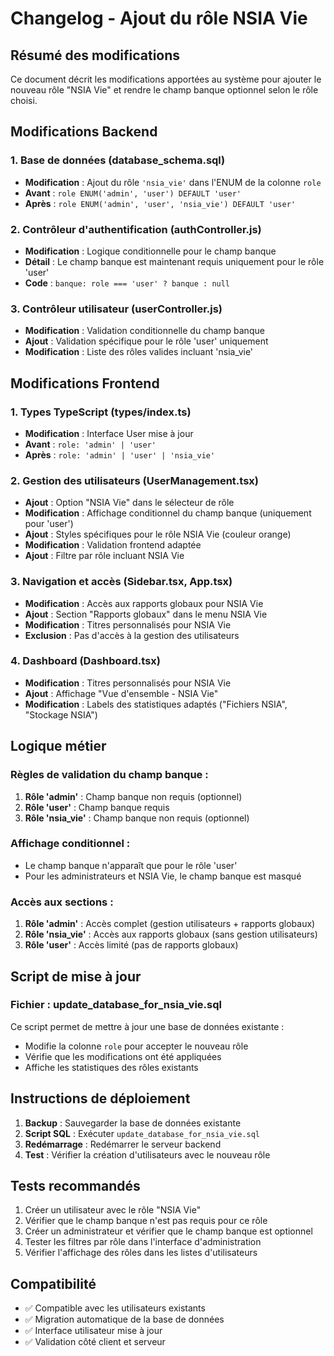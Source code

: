# Changelog - Ajout du rôle NSIA Vie

## Résumé des modifications

Ce document décrit les modifications apportées au système pour ajouter le nouveau rôle "NSIA Vie" et rendre le champ banque optionnel selon le rôle choisi.

## Modifications Backend

### 1. Base de données (database_schema.sql)
- **Modification** : Ajout du rôle `'nsia_vie'` dans l'ENUM de la colonne `role`
- **Avant** : `role ENUM('admin', 'user') DEFAULT 'user'`
- **Après** : `role ENUM('admin', 'user', 'nsia_vie') DEFAULT 'user'`

### 2. Contrôleur d'authentification (authController.js)
- **Modification** : Logique conditionnelle pour le champ banque
- **Détail** : Le champ banque est maintenant requis uniquement pour le rôle 'user'
- **Code** : `banque: role === 'user' ? banque : null`

### 3. Contrôleur utilisateur (userController.js)
- **Modification** : Validation conditionnelle du champ banque
- **Ajout** : Validation spécifique pour le rôle 'user' uniquement
- **Modification** : Liste des rôles valides incluant 'nsia_vie'

## Modifications Frontend

### 1. Types TypeScript (types/index.ts)
- **Modification** : Interface User mise à jour
- **Avant** : `role: 'admin' | 'user'`
- **Après** : `role: 'admin' | 'user' | 'nsia_vie'`

### 2. Gestion des utilisateurs (UserManagement.tsx)
- **Ajout** : Option "NSIA Vie" dans le sélecteur de rôle
- **Modification** : Affichage conditionnel du champ banque (uniquement pour 'user')
- **Ajout** : Styles spécifiques pour le rôle NSIA Vie (couleur orange)
- **Modification** : Validation frontend adaptée
- **Ajout** : Filtre par rôle incluant NSIA Vie

### 3. Navigation et accès (Sidebar.tsx, App.tsx)
- **Modification** : Accès aux rapports globaux pour NSIA Vie
- **Ajout** : Section "Rapports globaux" dans le menu NSIA Vie
- **Modification** : Titres personnalisés pour NSIA Vie
- **Exclusion** : Pas d'accès à la gestion des utilisateurs

### 4. Dashboard (Dashboard.tsx)
- **Modification** : Titres personnalisés pour NSIA Vie
- **Ajout** : Affichage "Vue d'ensemble - NSIA Vie"
- **Modification** : Labels des statistiques adaptés ("Fichiers NSIA", "Stockage NSIA")

## Logique métier

### Règles de validation du champ banque :
1. **Rôle 'admin'** : Champ banque non requis (optionnel)
2. **Rôle 'user'** : Champ banque requis
3. **Rôle 'nsia_vie'** : Champ banque non requis (optionnel)

### Affichage conditionnel :
- Le champ banque n'apparaît que pour le rôle 'user'
- Pour les administrateurs et NSIA Vie, le champ banque est masqué

### Accès aux sections :
1. **Rôle 'admin'** : Accès complet (gestion utilisateurs + rapports globaux)
2. **Rôle 'nsia_vie'** : Accès aux rapports globaux (sans gestion utilisateurs)
3. **Rôle 'user'** : Accès limité (pas de rapports globaux)

## Script de mise à jour

### Fichier : update_database_for_nsia_vie.sql
Ce script permet de mettre à jour une base de données existante :
- Modifie la colonne `role` pour accepter le nouveau rôle
- Vérifie que les modifications ont été appliquées
- Affiche les statistiques des rôles existants

## Instructions de déploiement

1. **Backup** : Sauvegarder la base de données existante
2. **Script SQL** : Exécuter `update_database_for_nsia_vie.sql`
3. **Redémarrage** : Redémarrer le serveur backend
4. **Test** : Vérifier la création d'utilisateurs avec le nouveau rôle

## Tests recommandés

1. Créer un utilisateur avec le rôle "NSIA Vie"
2. Vérifier que le champ banque n'est pas requis pour ce rôle
3. Créer un administrateur et vérifier que le champ banque est optionnel
4. Tester les filtres par rôle dans l'interface d'administration
5. Vérifier l'affichage des rôles dans les listes d'utilisateurs

## Compatibilité

- ✅ Compatible avec les utilisateurs existants
- ✅ Migration automatique de la base de données
- ✅ Interface utilisateur mise à jour
- ✅ Validation côté client et serveur
